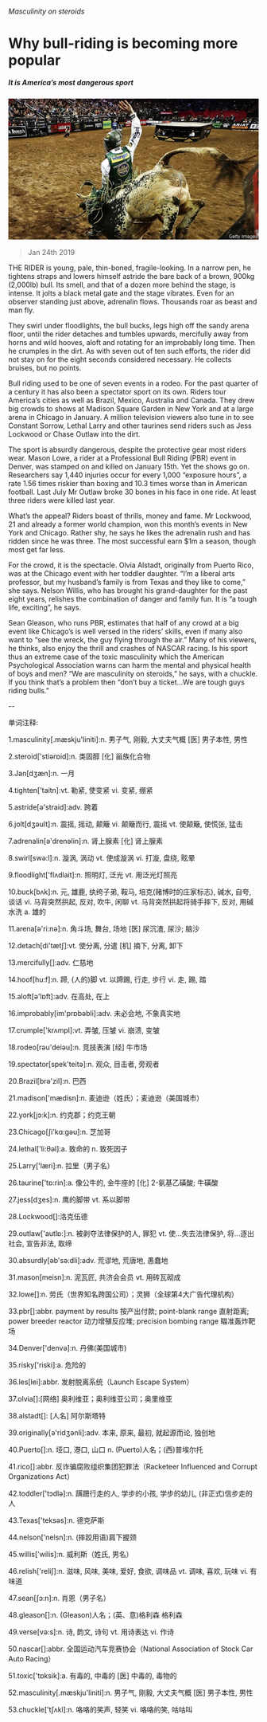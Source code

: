 ###### Masculinity on steroids

# Why bull-riding is becoming more popular 

##### It is America’s most dangerous sport 

![image](images/20190126_USP003_0.jpg) 

> Jan 24th 2019 

 

THE RIDER is young, pale, thin-boned, fragile-looking. In a narrow pen, he tightens straps and lowers himself astride the bare back of a brown, 900kg (2,000lb) bull. Its smell, and that of a dozen more behind the stage, is intense. It jolts a black metal gate and the stage vibrates. Even for an observer standing just above, adrenalin flows. Thousands roar as beast and man fly. 

They swirl under floodlights, the bull bucks, legs high off the sandy arena floor, until the rider detaches and tumbles upwards, mercifully away from horns and wild hooves, aloft and rotating for an improbably long time. Then he crumples in the dirt. As with seven out of ten such efforts, the rider did not stay on for the eight seconds considered necessary. He collects bruises, but no points. 

Bull riding used to be one of seven events in a rodeo. For the past quarter of a century it has also been a spectator sport on its own. Riders tour America’s cities as well as Brazil, Mexico, Australia and Canada. They drew big crowds to shows at Madison Square Garden in New York and at a large arena in Chicago in January. A million television viewers also tune in to see Constant Sorrow, Lethal Larry and other taurines send riders such as Jess Lockwood or Chase Outlaw into the dirt. 

The sport is absurdly dangerous, despite the protective gear most riders wear. Mason Lowe, a rider at a Professional Bull Riding (PBR) event in Denver, was stamped on and killed on January 15th. Yet the shows go on. Researchers say 1,440 injuries occur for every 1,000 “exposure hours”, a rate 1.56 times riskier than boxing and 10.3 times worse than in American football. Last July Mr Outlaw broke 30 bones in his face in one ride. At least three riders were killed last year. 

What’s the appeal? Riders boast of thrills, money and fame. Mr Lockwood, 21 and already a former world champion, won this month’s events in New York and Chicago. Rather shy, he says he likes the adrenalin rush and has ridden since he was three. The most successful earn $1m a season, though most get far less. 

For the crowd, it is the spectacle. Olvia Alstadt, originally from Puerto Rico, was at the Chicago event with her toddler daughter. “I’m a liberal arts professor, but my husband’s family is from Texas and they like to come,” she says. Nelson Willis, who has brought his grand-daughter for the past eight years, relishes the combination of danger and family fun. It is “a tough life, exciting”, he says. 

Sean Gleason, who runs PBR, estimates that half of any crowd at a big event like Chicago’s is well versed in the riders’ skills, even if many also want to “see the wreck, the guy flying through the air.” Many of his viewers, he thinks, also enjoy the thrill and crashes of NASCAR racing. Is his sport thus an extreme case of the toxic masculinity which the American Psychological Association warns can harm the mental and physical health of boys and men? “We are masculinity on steroids,” he says, with a chuckle. If you think that’s a problem then “don’t buy a ticket…We are tough guys riding bulls.” 

-- 

 单词注释:

1.masculinity[.mæskju'liniti]:n. 男子气, 刚毅, 大丈夫气概 [医] 男子本性, 男性 

2.steroid['stiәrɒid]:n. 类固醇 [化] 甾族化合物 

3.Jan[dʒæn]:n. 一月 

4.tighten['taitn]:vt. 勒紧, 使变紧 vi. 变紧, 绷紧 

5.astride[ә'straid]:adv. 跨着 

6.jolt[dʒәult]:n. 震摇, 摇动, 颠簸 vi. 颠簸而行, 震摇 vt. 使颠簸, 使慌张, 猛击 

7.adrenalin[ә'drenәlin]:n. 肾上腺素 [化] 肾上腺素 

8.swirl[swә:l]:n. 漩涡, 涡动 vt. 使成漩涡 vi. 打漩, 盘绕, 眩晕 

9.floodlight['flʌdlait]:n. 照明灯, 泛光 vt. 用泛光灯照亮 

10.buck[bʌk]:n. 元, 雄鹿, 纨绔子弟, 鞍马, 培克(赌博时的庄家标志), 碱水, 自夸, 谈话 vi. 马背突然拱起, 反对, 吹牛, 闲聊 vt. 马背突然拱起将骑手摔下, 反对, 用碱水洗 a. 雄的 

11.arena[ә'ri:nә]:n. 角斗场, 舞台, 场地 [医] 尿沉渣, 尿沙; 脑沙 

12.detach[di'tætʃ]:vt. 使分离, 分遣 [机] 摘下, 分离, 卸下 

13.mercifully[]:adv. 仁慈地 

14.hoof[hu:f]:n. 蹄, (人的)脚 vt. 以蹄踢, 行走, 步行 vi. 走, 踢, 踏 

15.aloft[ә'lɒft]:adv. 在高处, 在上 

16.improbably[im'prɒbәbli]:adv. 未必会地, 不象真实地 

17.crumple['krʌmpl]:vt. 弄皱, 压皱 vi. 崩溃, 变皱 

18.rodeo[rәu'deiәu]:n. 竞技表演 [经] 牛市场 

19.spectator[spek'teitә]:n. 观众, 目击者, 旁观者 

20.Brazil[brә'zil]:n. 巴西 

21.madison['mædisn]:n. 麦迪逊（姓氏）；麦迪逊（美国城市） 

22.york[jɔ:k]:n. 约克郡；约克王朝 

23.Chicago[ʃi'kɑ:gәu]:n. 芝加哥 

24.lethal['li:θәl]:a. 致命的 n. 致死因子 

25.Larry['læri]:n. 拉里（男子名） 

26.taurine['tɒ:rin]:a. 像公牛的, 金牛座的 [化] 2-氨基乙磺酸; 牛磺酸 

27.jess[dʒes]:n. 鹰的脚带 vt. 系以脚带 

28.Lockwood[]:洛克伍德 

29.outlaw['autlɒ:]:n. 被剥夺法律保护的人, 罪犯 vt. 使...失去法律保护, 将...逐出社会, 宣告非法, 取缔 

30.absurdly[әb'sә:dli]:adv. 荒谬地, 荒唐地, 愚蠢地 

31.mason[meisn]:n. 泥瓦匠, 共济会会员 vt. 用砖瓦砌成 

32.lowe[]:n. 劳氏（世界知名跨国公司）；灵狮（全球第4大广告代理机构） 

33.pbr[]:abbr. payment by results 按产出付款; point-blank range 直射距离; power breeder reactor 动力增殖反应堆; precision bombing range 瞄准轰炸靶场 

34.Denver['denvә]:n. 丹佛(美国城市) 

35.risky['riski]:a. 危险的 

36.les[lei]:abbr. 发射脱离系统（Launch Escape System） 

37.olvia[]:[网络] 奥利维亚；奥利维亚公司；奥里维亚 

38.alstadt[]: [人名] 阿尔斯塔特 

39.originally[ә'ridʒәnli]:adv. 本来, 原来, 最初, 就起源而论, 独创地 

40.Puerto[]:n. 垭口, 港口, 山口 n. (Puerto)人名；(西)普埃尔托 

41.rico[]:abbr. 反诈骗腐败组织集团犯罪法（Racketeer Influenced and Corrupt Organizations Act） 

42.toddler['tɔdlә]:n. 蹒跚行走的人, 学步的小孩, 学步的幼儿, (非正式)信步走的人 

43.Texas['teksәs]:n. 德克萨斯 

44.nelson['nelsn]:n. (摔跤用语)肩下握颈 

45.willis['wilis]:n. 威利斯（姓氏, 男名） 

46.relish['reliʃ]:n. 滋味, 风味, 美味, 爱好, 食欲, 调味品 vt. 调味, 喜欢, 玩味 vi. 有味道 

47.sean[ʃɔ:n]:n. 肖恩（男子名） 

48.gleason[]:n. (Gleason)人名；(英、意)格利森 格利森 

49.verse[vә:s]:n. 诗, 韵文, 诗句 vt. 用诗表达 vi. 作诗 

50.nascar[]:abbr. 全国运动汽车竞赛协会（National Association of Stock Car Auto Racing） 

51.toxic['tɒksik]:a. 有毒的, 中毒的 [医] 中毒的, 毒物的 

52.masculinity[.mæskju'liniti]:n. 男子气, 刚毅, 大丈夫气概 [医] 男子本性, 男性 

53.chuckle['tʃʌkl]:n. 咯咯的笑声, 轻笑 vi. 咯咯的笑, 咕咕叫 

